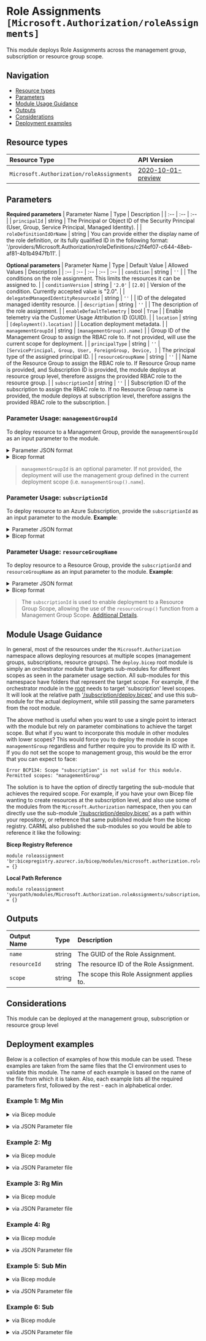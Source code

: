 # Role Assignments `[Microsoft.Authorization/roleAssignments]`

This module deploys Role Assignments across the management group, subscription or resource group scope.

## Navigation

- [Resource types](#Resource-types)
- [Parameters](#Parameters)
- [Module Usage Guidance](#Module-Usage-Guidance)
- [Outputs](#Outputs)
- [Considerations](#Considerations)
- [Deployment examples](#Deployment-examples)

## Resource types

| Resource Type | API Version |
| :-- | :-- |
| `Microsoft.Authorization/roleAssignments` | [2020-10-01-preview](https://docs.microsoft.com/en-us/azure/templates/Microsoft.Authorization/2020-10-01-preview/roleAssignments) |

## Parameters

**Required parameters**
| Parameter Name | Type | Description |
| :-- | :-- | :-- |
| `principalId` | string | The Principal or Object ID of the Security Principal (User, Group, Service Principal, Managed Identity). |
| `roleDefinitionIdOrName` | string | You can provide either the display name of the role definition, or its fully qualified ID in the following format: '/providers/Microsoft.Authorization/roleDefinitions/c2f4ef07-c644-48eb-af81-4b1b4947fb11'. |

**Optional parameters**
| Parameter Name | Type | Default Value | Allowed Values | Description |
| :-- | :-- | :-- | :-- | :-- |
| `condition` | string | `''` |  | The conditions on the role assignment. This limits the resources it can be assigned to. |
| `conditionVersion` | string | `'2.0'` | `[2.0]` | Version of the condition. Currently accepted value is "2.0". |
| `delegatedManagedIdentityResourceId` | string | `''` |  | ID of the delegated managed identity resource. |
| `description` | string | `''` |  | The description of the role assignment. |
| `enableDefaultTelemetry` | bool | `True` |  | Enable telemetry via the Customer Usage Attribution ID (GUID). |
| `location` | string | `[deployment().location]` |  | Location deployment metadata. |
| `managementGroupId` | string | `[managementGroup().name]` |  | Group ID of the Management Group to assign the RBAC role to. If not provided, will use the current scope for deployment. |
| `principalType` | string | `''` | `[ServicePrincipal, Group, User, ForeignGroup, Device, ]` | The principal type of the assigned principal ID. |
| `resourceGroupName` | string | `''` |  | Name of the Resource Group to assign the RBAC role to. If Resource Group name is provided, and Subscription ID is provided, the module deploys at resource group level, therefore assigns the provided RBAC role to the resource group. |
| `subscriptionId` | string | `''` |  | Subscription ID of the subscription to assign the RBAC role to. If no Resource Group name is provided, the module deploys at subscription level, therefore assigns the provided RBAC role to the subscription. |


### Parameter Usage: `managementGroupId`

To deploy resource to a Management Group, provide the `managementGroupId` as an input parameter to the module.


<details>

<summary>Parameter JSON format</summary>

```json
"managementGroupId": {
    "value": "contoso-group"
}
```

</details>


<details>

<summary>Bicep format</summary>

```bicep
managementGroupId: 'contoso-group'
```

</details>
<p>

> `managementGroupId` is an optional parameter. If not provided, the deployment will use the management group defined in the current deployment scope (i.e. `managementGroup().name`).

### Parameter Usage: `subscriptionId`

To deploy resource to an Azure Subscription, provide the `subscriptionId` as an input parameter to the module. **Example**:

<details>

<summary>Parameter JSON format</summary>

```json
"subscriptionId": {
    "value": "12345678-b049-471c-95af-123456789012"
}
```

</details>

<details>

<summary>Bicep format</summary>

```bicep
subscriptionId: '12345678-b049-471c-95af-123456789012'
```

</details>
<p>

### Parameter Usage: `resourceGroupName`

To deploy resource to a Resource Group, provide the `subscriptionId` and `resourceGroupName` as an input parameter to the module. **Example**:

<details>

<summary>Parameter JSON format</summary>

```json
"subscriptionId": {
    "value": "12345678-b049-471c-95af-123456789012"
},
"resourceGroupName": {
    "value": "target-resourceGroup"
}
```

</details>


<details>

<summary>Bicep format</summary>

```bicep
subscriptionId: '12345678-b049-471c-95af-123456789012'
resourceGroupName: 'target-resourceGroup'
```

</details>
<p>

> The `subscriptionId` is used to enable deployment to a Resource Group Scope, allowing the use of the `resourceGroup()` function from a Management Group Scope. [Additional Details](https://github.com/Azure/bicep/pull/1420).

## Module Usage Guidance

In general, most of the resources under the `Microsoft.Authorization` namespace allows deploying resources at multiple scopes (management groups, subscriptions, resource groups). The `deploy.bicep` root module is simply an orchestrator module that targets sub-modules for different scopes as seen in the parameter usage section. All sub-modules for this namespace have folders that represent the target scope. For example, if the orchestrator module in the [root](deploy.bicep) needs to target 'subscription' level scopes. It will look at the relative path ['/subscription/deploy.bicep'](./subscription/deploy.bicep) and use this sub-module for the actual deployment, while still passing the same parameters from the root module.

The above method is useful when you want to use a single point to interact with the module but rely on parameter combinations to achieve the target scope. But what if you want to incorporate this module in other modules with lower scopes? This would force you to deploy the module in scope `managementGroup` regardless and further require you to provide its ID with it. If you do not set the scope to management group, this would be the error that you can expect to face:

```bicep
Error BCP134: Scope "subscription" is not valid for this module. Permitted scopes: "managementGroup"
```

The solution is to have the option of directly targeting the sub-module that achieves the required scope. For example, if you have your own Bicep file wanting to create resources at the subscription level, and also use some of the modules from the `Microsoft.Authorization` namespace, then you can directly use the sub-module ['/subscription/deploy.bicep'](./subscription/deploy.bicep) as a path within your repository, or reference that same published module from the bicep registry. CARML also published the sub-modules so you would be able to reference it like the following:

**Bicep Registry Reference**
```bicep
module roleassignment 'br:bicepregistry.azurecr.io/bicep/modules/microsoft.authorization.roleassignments.subscription:version' = {}
```
**Local Path Reference**
```bicep
module roleassignment 'yourpath/modules/Microsoft.Authorization.roleAssignments/subscription/deploy.bicep' = {}
```

## Outputs

| Output Name | Type | Description |
| :-- | :-- | :-- |
| `name` | string | The GUID of the Role Assignment. |
| `resourceId` | string | The resource ID of the Role Assignment. |
| `scope` | string | The scope this Role Assignment applies to. |

## Considerations

This module can be deployed at the management group, subscription or resource group level

## Deployment examples

Below is a collection of examples of how this module can be used. These examples are taken from the same files that the CI environment uses to validate this module. The name of each example is based on the name of the file from which it is taken. Also, each example lists all the required parameters first, followed by the rest - each in alphabetical order.

<h3>Example 1: Mg Min</h3>

<details>

<summary>via Bicep module</summary>

```bicep
module roleAssignments './Microsoft.Authorization/roleAssignments/deploy.bicep' = {
  name: '${uniqueString(deployment().name)}-roleAssignments'
  params: {
    principalId: '<<deploymentSpId>>'
    roleDefinitionIdOrName: 'Storage Queue Data Reader'
  }
}
```

</details>
<p>

<details>

<summary>via JSON Parameter file</summary>

```json
{
  "$schema": "https://schema.management.azure.com/schemas/2019-04-01/deploymentParameters.json#",
  "contentVersion": "1.0.0.0",
  "parameters": {
    "principalId": {
      "value": "<<deploymentSpId>>"
    },
    "roleDefinitionIdOrName": {
      "value": "Storage Queue Data Reader"
    }
  }
}
```

</details>
<p>

<h3>Example 2: Mg</h3>

<details>

<summary>via Bicep module</summary>

```bicep
module roleAssignments './Microsoft.Authorization/roleAssignments/deploy.bicep' = {
  name: '${uniqueString(deployment().name)}-roleAssignments'
  params: {
    principalId: '<<deploymentSpId>>'
    roleDefinitionIdOrName: 'Backup Reader'
    description: 'Role Assignment (management group scope)'
    managementGroupId: '<<managementGroupId>>'
    principalType: 'ServicePrincipal'
  }
}
```

</details>
<p>

<details>

<summary>via JSON Parameter file</summary>

```json
{
  "$schema": "https://schema.management.azure.com/schemas/2019-04-01/deploymentParameters.json#",
  "contentVersion": "1.0.0.0",
  "parameters": {
    "principalId": {
      "value": "<<deploymentSpId>>"
    },
    "roleDefinitionIdOrName": {
      "value": "Backup Reader"
    },
    "description": {
      "value": "Role Assignment (management group scope)"
    },
    "managementGroupId": {
      "value": "<<managementGroupId>>"
    },
    "principalType": {
      "value": "ServicePrincipal"
    }
  }
}
```

</details>
<p>

<h3>Example 3: Rg Min</h3>

<details>

<summary>via Bicep module</summary>

```bicep
module roleAssignments './Microsoft.Authorization/roleAssignments/deploy.bicep' = {
  name: '${uniqueString(deployment().name)}-roleAssignments'
  params: {
    principalId: '<<deploymentSpId>>'
    roleDefinitionIdOrName: 'Storage Queue Data Reader'
    resourceGroupName: '<<resourceGroupName>>'
    subscriptionId: '<<subscriptionId>>'
  }
}
```

</details>
<p>

<details>

<summary>via JSON Parameter file</summary>

```json
{
  "$schema": "https://schema.management.azure.com/schemas/2019-04-01/deploymentParameters.json#",
  "contentVersion": "1.0.0.0",
  "parameters": {
    "principalId": {
      "value": "<<deploymentSpId>>"
    },
    "roleDefinitionIdOrName": {
      "value": "Storage Queue Data Reader"
    },
    "resourceGroupName": {
      "value": "<<resourceGroupName>>"
    },
    "subscriptionId": {
      "value": "<<subscriptionId>>"
    }
  }
}
```

</details>
<p>

<h3>Example 4: Rg</h3>

<details>

<summary>via Bicep module</summary>

```bicep
module roleAssignments './Microsoft.Authorization/roleAssignments/deploy.bicep' = {
  name: '${uniqueString(deployment().name)}-roleAssignments'
  params: {
    principalId: '<<deploymentSpId>>'
    roleDefinitionIdOrName: 'Backup Reader'
    description: 'Role Assignment (resource group scope)'
    principalType: 'ServicePrincipal'
    resourceGroupName: '<<resourceGroupName>>'
    subscriptionId: '<<subscriptionId>>'
  }
}
```

</details>
<p>

<details>

<summary>via JSON Parameter file</summary>

```json
{
  "$schema": "https://schema.management.azure.com/schemas/2019-04-01/deploymentParameters.json#",
  "contentVersion": "1.0.0.0",
  "parameters": {
    "principalId": {
      "value": "<<deploymentSpId>>"
    },
    "roleDefinitionIdOrName": {
      "value": "Backup Reader"
    },
    "description": {
      "value": "Role Assignment (resource group scope)"
    },
    "principalType": {
      "value": "ServicePrincipal"
    },
    "resourceGroupName": {
      "value": "<<resourceGroupName>>"
    },
    "subscriptionId": {
      "value": "<<subscriptionId>>"
    }
  }
}
```

</details>
<p>

<h3>Example 5: Sub Min</h3>

<details>

<summary>via Bicep module</summary>

```bicep
module roleAssignments './Microsoft.Authorization/roleAssignments/deploy.bicep' = {
  name: '${uniqueString(deployment().name)}-roleAssignments'
  params: {
    principalId: '<<deploymentSpId>>'
    roleDefinitionIdOrName: 'Storage Queue Data Reader'
    subscriptionId: '<<subscriptionId>>'
  }
}
```

</details>
<p>

<details>

<summary>via JSON Parameter file</summary>

```json
{
  "$schema": "https://schema.management.azure.com/schemas/2019-04-01/deploymentParameters.json#",
  "contentVersion": "1.0.0.0",
  "parameters": {
    "principalId": {
      "value": "<<deploymentSpId>>"
    },
    "roleDefinitionIdOrName": {
      "value": "Storage Queue Data Reader"
    },
    "subscriptionId": {
      "value": "<<subscriptionId>>"
    }
  }
}
```

</details>
<p>

<h3>Example 6: Sub</h3>

<details>

<summary>via Bicep module</summary>

```bicep
module roleAssignments './Microsoft.Authorization/roleAssignments/deploy.bicep' = {
  name: '${uniqueString(deployment().name)}-roleAssignments'
  params: {
    principalId: '<<deploymentSpId>>'
    roleDefinitionIdOrName: 'Backup Reader'
    description: 'Role Assignment (subscription scope)'
    principalType: 'ServicePrincipal'
    subscriptionId: '<<subscriptionId>>'
  }
}
```

</details>
<p>

<details>

<summary>via JSON Parameter file</summary>

```json
{
  "$schema": "https://schema.management.azure.com/schemas/2019-04-01/deploymentParameters.json#",
  "contentVersion": "1.0.0.0",
  "parameters": {
    "principalId": {
      "value": "<<deploymentSpId>>"
    },
    "roleDefinitionIdOrName": {
      "value": "Backup Reader"
    },
    "description": {
      "value": "Role Assignment (subscription scope)"
    },
    "principalType": {
      "value": "ServicePrincipal"
    },
    "subscriptionId": {
      "value": "<<subscriptionId>>"
    }
  }
}
```

</details>
<p>
